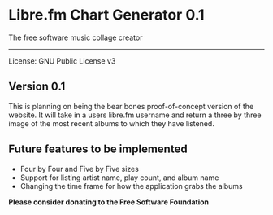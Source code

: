 Libre.fm Chart Generator 0.1
========================
The free software music collage creator

---

License: GNU Public License v3

## Version 0.1

This is planning on being the bear bones proof-of-concept version of the website. It will take in a users libre.fm username and return a three by three image of the most recent albums to which they have listened.

## Future features to be implemented

* Four by Four and Five by Five sizes
* Support for listing artist name, play count, and album name
* Changing the time frame for how the application grabs the albums


**Please consider donating to the Free Software Foundation**
